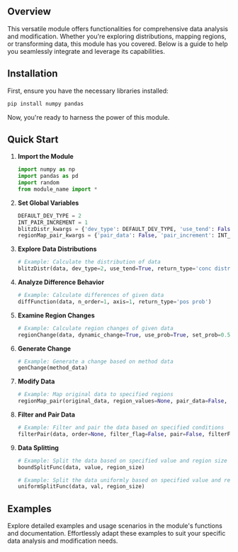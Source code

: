 
## Overview
This versatile module offers functionalities for comprehensive data analysis and modification. Whether you're exploring distributions, mapping regions, or transforming data, this module has you covered. Below is a guide to help you seamlessly integrate and leverage its capabilities.

## Installation
First, ensure you have the necessary libraries installed:

```bash
pip install numpy pandas
```
Now, you're ready to harness the power of this module.

## Quick Start

1. **Import the Module**
   ```python
   import numpy as np
   import pandas as pd
   import random
   from module_name import *
   ```

2. **Set Global Variables**
   ```python
   DEFAULT_DEV_TYPE = 2
   INT_PAIR_INCREMENT = 1
   blitzDistr_kwargs = {'dev_type': DEFAULT_DEV_TYPE, 'use_tend': False, 'return_type': 'conc distr'}
   regionMap_pair_kwargs = {'pair_data': False, 'pair_increment': INT_PAIR_INCREMENT, 'return_type': 1,'distr_return': 'conc distr'}
   ```

3. **Explore Data Distributions**
   ```python
   # Example: Calculate the distribution of data
   blitzDistr(data, dev_type=2, use_tend=True, return_type='conc distr')
   ```

4. **Analyze Difference Behavior**
   ```python
   # Example: Calculate differences of given data
   diffFunction(data, n_order=1, axis=1, return_type='pos prob')
   ```

5. **Examine Region Changes**
   ```python
   # Example: Calculate region changes of given data
   regionChange(data, dynamic_change=True, use_prob=True, set_prob=0.5)
   ```

6. **Generate Change**
   ```python
   # Example: Generate a change based on method data
   genChange(method_data)
   ```

7. **Modify Data**
   ```python
   # Example: Map original data to specified regions
   regionMap_pair(original_data, region_values=None, pair_data=False, pair_increment=1, return_type=1)
   ```

8. **Filter and Pair Data**
   ```python
   # Example: Filter and pair the data based on specified conditions
   filterPair(data, order=None, filter_flag=False, pair=False, filterFunc=None, pair_index=1, axis_index=0)
   ```

9. **Data Splitting**
   ```python
   # Example: Split the data based on specified value and region size
   boundSplitFunc(data, value, region_size)
   ```
   ```python
   # Example: Split the data uniformly based on specified value and region size
   uniformSplitFunc(data, val, region_size)
   ```

## Examples
Explore detailed examples and usage scenarios in the module's functions and documentation. Effortlessly adapt these examples to suit your specific data analysis and modification needs.